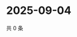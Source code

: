 # 2025-09-04

共 0 条

<!-- BEGIN ZHIHUVIDEO -->
<!-- 最后更新时间 Thu Sep 04 2025 16:14:57 GMT+0800 (China Standard Time) -->

<!-- END ZHIHUVIDEO -->
